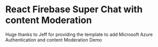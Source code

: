 # React Firebase Super Chat with content Moderation 

Huge thanks to Jeff for providing the template to add Microsoft  Azure Authentication and content Moderation Demo
